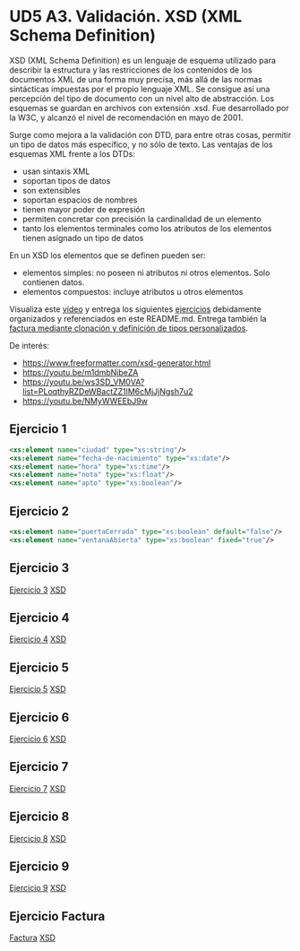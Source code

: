 # UD5 A3. Validación. XSD (XML Schema Definition)


XSD (XML Schema Definition) es un lenguaje de esquema utilizado para describir la estructura y las restricciones de los contenidos de los documentos XML de una forma muy precisa, más allá de las normas sintácticas impuestas por el propio lenguaje XML. Se consigue así una percepción del tipo de documento con un nivel alto de abstracción.
Los esquemas se guardan en archivos con extensión .xsd. Fue desarrollado por la W3C, y alcanzó el nivel de recomendación en mayo de 2001. 

Surge como mejora a la validación con DTD, para entre otras cosas, permitir un tipo de datos más específico, y no sólo de texto. Las ventajas de los esquemas XML frente a los DTDs:
- usan sintaxis XML
- soportan tipos de datos
- son extensibles
- soportan espacios de nombres
- tienen mayor poder de expresión
- permiten concretar con precisión la cardinalidad de un elemento
- tanto los elementos terminales como  los atributos de los elementos tienen asignado un tipo de datos

En un XSD los elementos que se definen pueden ser:
- elementos simples: no poseen ni atributos ni otros elementos. Solo contienen datos.
- elementos compuestos:  incluye atributos u otros elementos


Visualiza este [vídeo](https://youtu.be/1BjmZHRHDv0?t=111) y entrega los siguientes [ejercicios](./ud7_RA4_ActividadesXSD.pdf) debidamente organizados y referenciados en este README.md. Entrega también la [factura mediante clonación y definición de tipos personalizados](./Actividad_XSD_Factura.pdf).


De interés:
- https://www.freeformatter.com/xsd-generator.html
- https://youtu.be/m1dmbNjbeZA
- https://youtu.be/ws3SD_VM0VA?list=PLoqthyRZDeWBactZZ1lM6cMjJjNgsh7u2
- https://youtu.be/NMyWWEEbJ9w

## Ejercicio 1
```xml
<xs:element name="ciudad" type="xs:string"/>
<xs:element name="fecha-de-nacimiento" type="xs:date"/>
<xs:element name="hora" type="xs:time"/>
<xs:element name="nota" type="xs:float"/>
<xs:element name="apto" type="xs:boolean"/>

```

## Ejercicio 2

```xml
<xs:element name="puertaCerrada" type="xs:boolean" default="false"/>
<xs:element name="ventanaAbierta" type="xs:boolean" fixed="true"/>
```

## Ejercicio 3

[Ejercicio 3](ejercicios/ejercicio3.xml)
[XSD](ejercicios/ejercicio3.xsd)

## Ejercicio 4
[Ejercicio 4](ejercicios/ejercicio4.xml)
[XSD](ejercicios/ejercicio4.xsd)

## Ejercicio 5 

[Ejercicio 5](ejercicios/ejercicio5.xml)
[XSD](ejercicios/ejercicio5.xsd)

## Ejercicio 6
[Ejercicio 6](ejercicios/ejercicio6.xml)
[XSD](ejercicios/ejercicio6.xsd)

## Ejercicio 7
[Ejercicio 7](ejercicios/ejercicio7.xml)
[XSD](ejercicios/ejercicio7.xsd)

## Ejercicio 8
[Ejercicio 8](ejercicios/ejercicio8.xml)
[XSD](ejercicios/ejercicio8.xsd)

## Ejercicio 9 
[Ejercicio 9](ejercicios/ejercicio9.xml)
[XSD](ejercicios/ejercicio9.xsd)

## Ejercicio Factura

[Factura](ejercicios/factura.xml)
[XSD](ejercicios/factura.xsd)